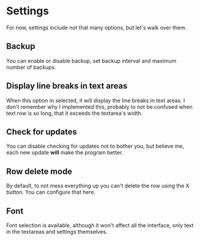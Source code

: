 # Settings

For now, settings include not that many options, but let's walk over them.

## Backup

You can enable or disable backup, set backup interval and maximum number of backups.

## Display line breaks in text areas

When this option in selected, it will display the line breaks in text areas. I don't remember why I implemented this, probably to not be confused when text row is so long, that it exceeds the textarea's width.

## Check for updates

You can disable checking for updates not to bother you, but believe me, each new update **will** make the program better.

## Row delete mode

By default, to not mess everything up you can't delete the row using the X button.
You can configure that here.

## Font

Font selection is available, although it won't affect all the interface, only text in the textareas and settings themselves.
